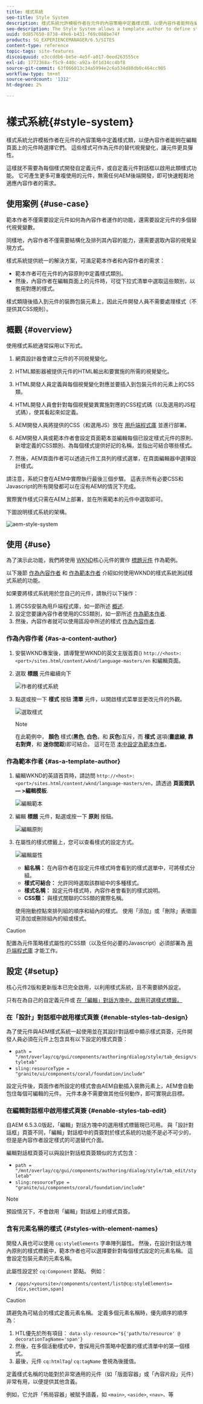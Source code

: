 ```yaml
---
title: 樣式系統
seo-title: Style System
description: 樣式系統允許模板作者在元件的內容策略中定義樣式類，以便內容作者能夠在編輯頁面上的元件時選擇它們。 這些樣式可作為元件的替代視覺變化，使其更具彈性。
seo-description: The Style System allows a template author to define style classes in the content policy of a component so that a content author is able to select them when editing the component on a page. These styles can be alternative visual variations of a component, making it more flexible.
uuid: 0d857650-8738-49e6-b431-f69c088be74f
products: SG_EXPERIENCEMANAGER/6.5/SITES
content-type: reference
topic-tags: site-features
discoiquuid: e3ccddb6-be5e-4e5f-a017-0eed263555ce
exl-id: 1772368a-f5c9-440c-a92a-0f1d34cc4bf8
source-git-commit: 63f066013c34a5994e2c6a534d88db0c464cc905
workflow-type: tm+mt
source-wordcount: '1312'
ht-degree: 2%

---
```


# 樣式系統{#style-system}

樣式系統允許模板作者在元件的內容策略中定義樣式類，以便內容作者能夠在編輯頁面上的元件時選擇它們。 這些樣式可作為元件的替代視覺變化，讓元件更具彈性。

這樣就不需要為每個樣式開發自定義元件，或自定義元件對話框以啟用此類樣式功能。 它可產生更多可重複使用的元件，無需任何AEM後端開發，即可快速輕鬆地適應內容作者的需求。

## 使用案例 {#use-case}

範本作者不僅需要設定元件如何為內容作者運作的功能，還需要設定元件的多個替代視覺變數。

同樣地，內容作者不僅需要結構化及排列其內容的能力，還需要選取內容的視覺呈現方式。

樣式系統提供統一的解決方案，可滿足範本作者和內容作者的需求：

* 範本作者可在元件的內容原則中定義樣式類別。
* 然後，內容作者在編輯頁面上的元件時，可從下拉式清單中選取這些類別，以套用對應的樣式。

樣式類隨後插入到元件的裝飾包裝元素上，因此元件開發人員不需要處理樣式（不提供其CSS規則）。

## 概觀 {#overview}

使用樣式系統通常採用以下形式。

1. 網頁設計器會建立元件的不同視覺變化。

1. HTML顯影器被提供元件的HTML輸出和要實施的所需的視覺變化。

1. HTML開發人員定義與每個視覺變化對應並要插入到包裝元件的元素上的CSS類。

1. HTML開發人員會針對每個視覺變異實施對應的CSS程式碼（以及選用的JS程式碼），使其看起來如定義。

1. AEM開發人員將提供的CSS（和選用JS）放在 [用戶端程式庫](/help/sites-developing/clientlibs.md) 並進行部署。

1. AEM開發人員或範本作者會設定頁面範本並編輯每個已設定樣式元件的原則、新增定義的CSS類別、為每個樣式提供好記的名稱，並指出可結合哪些樣式。

1. 然後，AEM頁面作者可以透過元件工具列的樣式選單，在頁面編輯器中選擇設計樣式。

請注意，系統只會在AEM中實際執行最後三個步驟。 這表示所有必要CSS和Javascript的所有開發都可以在沒有AEM的情況下完成。

實際實作樣式只需在AEM上部署，並在所需範本的元件中選取即可。

下圖說明樣式系統的架構。

![aem-style-system](assets/aem-style-system.png)

## 使用 {#use}

為了演示此功能，我們將使用 [WKND](https://experienceleague.adobe.com/docs/experience-manager-learn/getting-started-wknd-tutorial-develop/overview.html?lang=zh-Hant)核心元件的實作 [標題元件](https://www.adobe.com/go/aem_cmp_title_v2) 作為範例。

以下幾節 [作為內容作者](#as-a-content-author) 和 [作為範本作者](#as-a-template-author) 介紹如何使用WKND的樣式系統測試樣式系統的功能。

如果要將樣式系統用於您自己的元件，請執行以下操作：

1. 將CSS安裝為用戶端程式庫，如一節所述 [概述](#overview).
1. 設定您要讓內容作者使用的CSS類別，如一節所述 [作為範本作者](#as-a-template-author).
1. 然後，內容作者就可以使用區段中所述的樣式 [作為內容作者](#as-a-content-author).

### 作為內容作者 {#as-a-content-author}

1. 安裝WKND專案後，請導覽至WKND的英文主版首頁() `http://<host>:<port>/sites.html/content/wknd/language-masters/en` 和編輯頁面。
1. 選取 **標題** 元件繼續向下

   ![作者的樣式系統](assets/style-system-author.png)

1. 點選或按一下 **樣式** 按鈕 **清單** 元件，以開啟樣式菜單並更改元件的外觀。

   ![選取樣式](assets/style-system-author2.png)

   >[!NOTE]
   >
   >在此範例中， **顏色** 樣式(**黑色**, **白色**，和 **灰色**)互斥，而 **樣式** 選項(**畫底線**, **靠右對齊**，和 **迷你間距**)即可結合。 這可在范 [本中設定為範本作者](#as-a-template-author)。

### 作為範本作者 {#as-a-template-author}

1. 編輯WKND的英語首頁時，請訪問 `http://<host>:<port>/sites.html/content/wknd/language-masters/en`，請透過 **頁面資訊 — >編輯模板**.

   ![編輯範本](assets/style-system-edit-template.png)

1. 編輯 **標題** 元件，點選或按一下 **原則** 按鈕。

   ![編輯原則](assets/style-system-edit-policy.png)

1. 在屬性的樣式標籤上，您可以查看樣式的設定方式。

   ![編輯屬性](assets/style-system-properties.png)

   * **組名稱：** 在內容作者在設定元件樣式時會看到的樣式選單中，可將樣式分組。
   * **樣式可結合：** 允許同時選取該群組中的多種樣式。
   * **樣式名稱：** 設定元件樣式時，內容作者會看到的樣式說明。
   * **CSS類：** 與樣式關聯的CSS類的實際名稱。

   使用拖動控點來排列組的順序和組內的樣式。 使用「添加」或「刪除」表徵圖可添加或刪除組內的組或樣式。

>[!CAUTION]
>
>配置為元件策略樣式屬性的CSS類（以及任何必要的Javascript）必須部署為 [用戶端程式庫](/help/sites-developing/clientlibs.md) 才能工作。

## 設定 {#setup}

核心元件2版和更新版本已完全啟用，以利用樣式系統，且不需要額外設定。

只有在為自己的自定義元件或 [在「編輯」對話方塊中，啟用可選樣式標籤。](#enable-styles-tab-edit)

### 在「設計」對話框中啟用樣式頁簽 {#enable-styles-tab-design}

為了使元件與AEM樣式系統一起使用並在其設計對話框中顯示樣式頁簽，元件開發人員必須在元件上包含具有以下設定的樣式頁簽：

* `path = "/mnt/overlay/cq/gui/components/authoring/dialog/style/tab_design/styletab"`
* `sling:resourceType = "granite/ui/components/coral/foundation/include"`

設定元件後，頁面作者所設定的樣式會由AEM自動插入裝飾元素上，AEM會自動包住每個可編輯的元件。 元件本身不需要做其他任何動作，即可實現此目標。

### 在編輯對話框中啟用樣式頁簽 {#enable-styles-tab-edit}

自AEM 6.5.3.0版起，「編輯」對話方塊中的選用樣式標籤現已可用。 與「設計對話框」頁簽不同，「編輯」對話框中的頁簽對於樣式系統的功能不是必不可少的，但是是內容作者設定樣式的可選替代介面。

編輯對話框頁簽可以與設計對話框頁簽類似的方式包含：

* `path = "/mnt/overlay/cq/gui/components/authoring/dialog/style/tab_edit/styletab"`
* `sling:resourceType = "granite/ui/components/coral/foundation/include"`

>[!NOTE]
>
>預設情況下，不會啟用「編輯」對話框上的樣式頁簽。

### 含有元素名稱的樣式 {#styles-with-element-names}

開發人員也可以使用 `cq:styleElements` 字串陣列屬性。 然後，在設計對話方塊內原則的樣式標籤中，範本作者也可以選擇要針對每個樣式設定的元素名稱。 這會設定包裝元素的元素名稱。

此屬性設定於 `cq:Component` 節點。 例如：

* `/apps/<yoursite>/components/content/list@cq:styleElements=[div,section,span]`

>[!CAUTION]
>
>請避免為可結合的樣式定義元素名稱。 定義多個元素名稱時，優先順序的順序為：
>
>1. HTL優先於所有項目： `data-sly-resource="${'path/to/resource' @ decorationTagName='span'}`
>1. 然後，在多個活動樣式中，會採用元件策略中配置的樣式清單中的第一個樣式。
>1. 最後，元件 `cq:htmlTag`/ `cq:tagName` 會視為後援值。

>


定義樣式名稱的功能對於非常通用的元件（如「版面容器」或「內容片段」元件）非常有用，以便提供其他含義。

例如，它允許「佈局容器」被賦予語義，如 `<main>`, `<aside>`, `<nav>`、等
